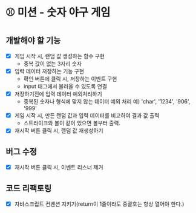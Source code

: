 # ⚾ 미션 - 숫자 야구 게임

## 개발해야 할 기능

- [x] 게임 시작 시, 랜덤 값 생성하는 함수 구현
  - 중복 값이 없는 3자리 숫자
- [x] 입력 데이터 저장하는 기능 구현
  - 확인 버튼에 클릭 시, 저장하는 이벤트 구현
  - input 태그에서 불러올 수 있도록 연결
- [x] 저장하기전에 입력 데이터 예외처리하기
  - 중복된 숫자나 형식에 맞지 않는 데이터 예외 처리 예) 'char', '1234', '906', '999'
- [x] 게임 시작 시, 만든 랜덤 값과 입력 데이터를 비교하여 결과 값 출력
  - 스트라이크와 볼이 같이 있으면 볼부터 출력.
- [x] 재시작 버튼 클릭 시, 랜덤 값 재생성하기

## 버그 수정

- [x] 재시작 버튼 클릭 시, 이벤트 리스너 제거

## 코드 리팩토링

- [x] 자바스크립트 컨벤션 지키기(return이 1줄이라도 중괄호는 항상 열어야 한다.)
